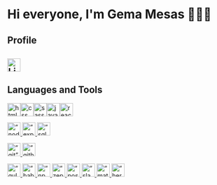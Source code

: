 # Hi everyone, I'm Gema Mesas 👩🏻‍💻

## **Profile**
## <a href="https://www.linkedin.com/in/gema-mesas-vel%C3%A1zquez-80a06b180/" target="_blank" rel="noreferrer"> <img src="https://cdn.jsdelivr.net/gh/devicons/devicon/icons/linkedin/linkedin-original.svg" alt="Linkedin" width="30" height="30"/></a>

## Languages and Tools
<a href="https://www.w3.org/html/" target="_blank" rel="noreferrer"><img src="https://cdn.jsdelivr.net/gh/devicons/devicon/icons/html5/html5-original-wordmark.svg" alt="html5" width="30" height="30"/></a><a href="https://www.w3.org/css/" target="_blank" rel="noreferrer"><img src="https://cdn.jsdelivr.net/gh/devicons/devicon/icons/css3/css3-original-wordmark.svg" alt="css" width="30" height="30"/></a><a href="https://sass-lang.com" target="_blank" rel="noreferrer"><img src="https://cdn.jsdelivr.net/gh/devicons/devicon/icons/sass/sass-original.svg" alt="sass" width="30" height="30"/></a><a href="https://developer.mozilla.org/en-US/docs/Web/JavaScript" target="_blank" rel="noreferrer"><img src="https://cdn.jsdelivr.net/gh/devicons/devicon/icons/javascript/javascript-original.svg" alt="javascript" width="30" height="30"/></a><a href="https://reactjs.org/" target="_blank" rel="noreferrer"><img src="https://cdn.jsdelivr.net/gh/devicons/devicon/icons/react/react-original-wordmark.svg" alt="react" width="30" height="30"/></a>



<a href="https://nodejs.org/" target="_blank" rel="noreferrer"> <img src="https://cdn.jsdelivr.net/gh/devicons/devicon/icons/nodejs/nodejs-original-wordmark.svg" alt=“node.js” width="30" height="30"/></a><a href="https://expressjs.com/" target="_blank" rel="noreferrer"> <img src="https://cdn.jsdelivr.net/gh/devicons/devicon/icons/express/express-original.svg" alt=“express.js” width="30" height="30"/></a><a href="https://www.sqlite.org/" target="_blank" rel="noreferrer"> <img src="https://cdn.jsdelivr.net/gh/devicons/devicon/icons/sqlite/sqlite-original.svg" alt=“sqlLite” width="30" height="30"/></a>


<a href="https://git-scm.com/" target="_blank" rel="noreferrer"> <img src="https://cdn.jsdelivr.net/gh/devicons/devicon/icons/git/git-original.svg" alt=“git” width="30" height="30"/></a><a href="https://github.com/" target="_blank" rel="noreferrer"> <img src="https://cdn.jsdelivr.net/gh/devicons/devicon/icons/github/github-original-wordmark.svg" alt=“github” width="30" height="30"/></a>


<a href="https://gulpjs.com/" target="_blank" rel="noreferrer"> <img src="https://cdn.jsdelivr.net/gh/devicons/devicon/icons/gulp/gulp-plain.svg" alt=“gulp.js” width="30" height="30"/></a><a href="https://babeljs.io/" target="_blank" rel="noreferrer"> <img src="https://cdn.jsdelivr.net/gh/devicons/devicon/icons/babel/babel-original.svg" alt=“babel” width="30" height="30"/></a><a href="https://www.npmjs.com/" target="_blank" rel="noreferrer"> <img src="https://cdn.jsdelivr.net/gh/devicons/devicon/icons/npm/npm-original-wordmark.svg" alt=“npm” width="30" height="30"/></a><a href="https://zeplin.io/" target="_blank" rel="noreferrer"> <img src="https://www.lennu.net/wp-content/uploads/2015/11/zeplin_logo-523x510.png" alt=“zeplin” width="30" height="30"/></a><a href="https://www.postman.com/" target="_blank" rel="noreferrer"> <img src="https://res.cloudinary.com/postman/image/upload/t_team_logo/v1629869194/team/2893aede23f01bfcbd2319326bc96a6ed0524eba759745ed6d73405a3a8b67a8" alt=“postman” width="30" height="30"/></a><a href="https://slack.com/" target="_blank" rel="noreferrer"> <img src="https://cdn.jsdelivr.net/gh/devicons/devicon/icons/slack/slack-original.svg" alt=“slack” width="30" height="30"/></a><a href="https://mattermost.com/" target="_blank" rel="noreferrer"> <img src="https://play-lh.googleusercontent.com/Ot0n4POoNzTMjoJB0nNIx8Vih3cS0jvyg_3UZs0_D-eKtmamRsil2Fni_Z5NI_bchPAz" alt=“mattermost” width="30" height="30"/></a><a href="https://www.heroku.com/" target="_blank" rel="noreferrer"> <img src="https://cdn.jsdelivr.net/gh/devicons/devicon/icons/heroku/heroku-original-wordmark.svg" alt=“heroku” width="30" height="30"/></a>
